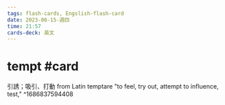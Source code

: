 ```yaml
---
tags: flash-cards, Engslish-flash-card
date: 2023-06-15-週四
time: 21:57
cards-deck: 英文
---
```


# tempt #card 
引誘；吸引、打動
from Latin temptare "to feel, try out, attempt to influence, test,"
^1686837594408
